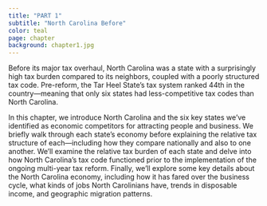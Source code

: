 ```yaml
---
title: "PART 1"
subtitle: "North Carolina Before"
color: teal
page: chapter
background: chapter1.jpg
---
```

Before its major tax overhaul, North Carolina was a state with a surprisingly high tax burden compared to its neighbors, coupled with a poorly structured tax code. Pre-reform, the Tar Heel State’s tax system ranked 44th in the country—meaning that only six states had less-competitive tax codes than North Carolina.

In this chapter, we introduce North Carolina and the six key states we’ve identified as economic competitors for attracting people and business. We briefly walk through each state’s economy before explaining the relative tax structure of each—including how they compare nationally and also to one another. We’ll examine the relative tax burden of each state and delve into how North Carolina’s tax code functioned prior to the implementation of the ongoing multi-year tax reform. Finally, we’ll explore some key details about the North Carolina economy, including how it has fared over the business cycle, what kinds of jobs North Carolinians have, trends in disposable income, and geographic migration patterns.

